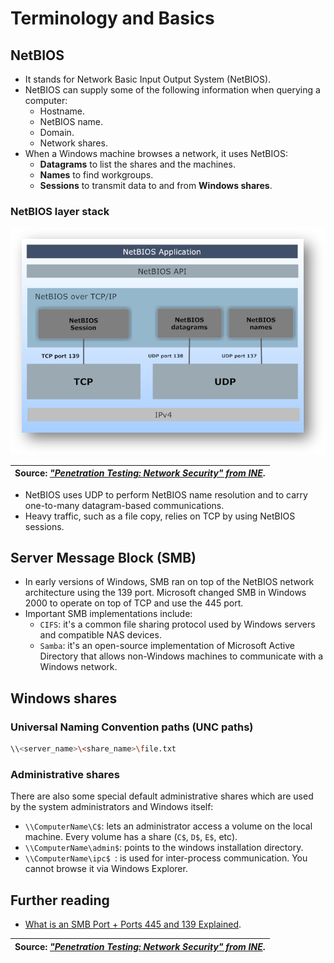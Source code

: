 # Terminology and Basics

## NetBIOS

* It stands for Network Basic Input Output System (NetBIOS).
* NetBIOS can supply some of the following information when querying a computer:
  * Hostname.
  * NetBIOS name.
  * Domain.
  * Network shares.
* When a Windows machine browses a network, it uses NetBIOS:
  * **Datagrams** to list the shares and the machines.
  * **Names** to find workgroups.
  * **Sessions** to transmit data to and from **Windows shares**.

### NetBIOS layer stack

![NetBIOS layer stack][2]

|Source: [*"Penetration Testing: Network Security" from INE*][1].|
|:--:|

* NetBIOS uses UDP to perform NetBIOS name resolution and to carry one-to-many datagram-based communications.
* Heavy traffic, such as a file copy, relies on TCP by using NetBIOS sessions.

## Server Message Block (SMB)

* In early versions of Windows, SMB ran on top of the NetBIOS network architecture using the 139 port. Microsoft changed SMB in Windows 2000 to operate on top of TCP and use the 445 port.
* Important SMB implementations include:
  * `CIFS`: it's a common file sharing protocol used by Windows servers and compatible NAS devices.
  * `Samba`: it's an open-source implementation of Microsoft Active Directory that allows non-Windows machines to communicate with a Windows network.

## Windows shares

### Universal Naming Convention paths (UNC paths)

```bash
\\<server_name>\<share_name>\file.txt
```

### Administrative shares

There are also some special default administrative shares which are used by the system administrators and Windows itself:
* `\\ComputerName\C$`: lets an administrator access a volume on the local machine. Every volume has a share (`C$`, `D$`, `E$`, etc).
* `\\ComputerName\admin$`: points to the windows installation directory.
* `\\ComputerName\ipc$ `: is used for inter-process communication. You cannot browse it via Windows Explorer.

## Further reading

* [What is an SMB Port + Ports 445 and 139 Explained](https://www.varonis.com/blog/smb-port/).

|Source: [*"Penetration Testing: Network Security" from INE*][1].|
|:--:|

[1]: https://my.ine.com/CyberSecurity/courses/26e04354/penetration-testing-network-security
[2]: ./images/netbios-layer-stack.png
